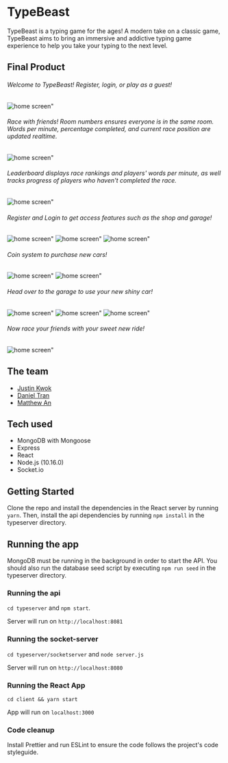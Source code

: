 # TypeBeast 

TypeBeast is a typing game for the ages! A modern take on a classic game, TypeBeast aims to bring an immersive and addictive typing game experience to help you take your typing to the next level.


## Final Product 
###### Welcome to TypeBeast! Register, login, or play as a guest!
![home screen"](https://github.com/my2an/typebeast/blob/master/client/docs/guest.jpg)

###### Race with friends! Room numbers ensures everyone is in the same room. Words per minute, percentage completed, and current race position are updated realtime.
![home screen"](https://github.com/my2an/typebeast/blob/master/client/docs/race.jpg)
###### Leaderboard displays race rankings and players' words per minute, as well tracks progress of players who haven't completed the race.
![home screen"](https://github.com/my2an/typebeast/blob/master/client/docs/leader_progress.jpg)

###### Register and Login to get access features such as the shop and garage!
![home screen"](https://github.com/my2an/typebeast/blob/master/client/docs/register.jpg)
![home screen"](https://github.com/my2an/typebeast/blob/master/client/docs/login.jpg)
![home screen"](https://github.com/my2an/typebeast/blob/master/client/docs/logged_in.jpg)

###### Coin system to purchase new cars!
![home screen"](https://github.com/my2an/typebeast/blob/master/client/docs/shop.jpg)
![home screen"](https://github.com/my2an/typebeast/blob/master/client/docs/purchase_success.jpg)

###### Head over to the garage to use your new shiny car!
![home screen"](https://github.com/my2an/typebeast/blob/master/client/docs/garage.jpg)
![home screen"](https://github.com/my2an/typebeast/blob/master/client/docs/car_updated.jpg)
![home screen"](https://github.com/my2an/typebeast/blob/master/client/docs/logged_in.jpg)

###### Now race your friends with your sweet new ride!
![home screen"](https://github.com/my2an/typebeast/blob/master/client/docs/sprite_updated.jpg)

## The team

* [Justin Kwok](https://github.com/JSKwok)
* [Daniel Tran](https://github.com/DTran23)
* [Matthew An](https://github.com/my2an)

## Tech used

* MongoDB with Mongoose
* Express
* React
* Node.js (10.16.0)
* Socket.io

## Getting Started

Clone the repo and install the dependencies in the React server by running `yarn`. Then, install the api dependencies by running `npm install` in the typeserver directory.

## Running the app

MongoDB must be running in the background in order to start the API. You should also run the database seed script by executing `npm run seed` in the typeserver directory.

### Running the api

`cd typeserver` and `npm start`.

Server will run on `http://localhost:8081`

### Running the socket-server

`cd typeserver/socketserver` and `node server.js`

Server will run on `http://localhost:8080`

### Running the React App

`cd client && yarn start`

App will run on `localhost:3000`

### Code cleanup

Install Prettier and run ESLint to ensure the code follows the project's code styleguide.
